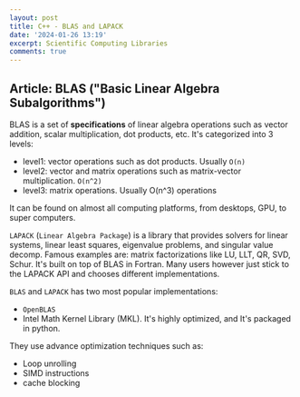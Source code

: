 ```yaml
---
layout: post
title: C++ - BLAS and LAPACK
date: '2024-01-26 13:19'
excerpt: Scientific Computing Libraries
comments: true
---
```


## Article: BLAS ("Basic Linear Algebra Subalgorithms")

BLAS is a set of **specifications** of linear algebra operations such as vector addition, scalar multiplication, dot products, etc. It's categorized into 3 levels: 

- level1: vector operations such as dot products. Usually `O(n)`
- level2: vector and matrix operations such as matrix-vector multiplication. `O(n^2)`
- level3: matrix operations. Usually O(n^3) operations

It can be found on almost all computing platforms, from desktops, GPU, to super computers. 

`LAPACK`  (`Linear Algebra Package`) is a library that provides solvers for linear systems, linear least squares, eigenvalue problems, and singular value decomp. Famous examples are: matrix factorizations like LU, LLT, QR, SVD, Schur. It's built on top of BLAS in Fortran. Many users however just stick to the LAPACK API and chooses different implementations.

`BLAS` and `LAPACK` has two most popular implementations:
- `OpenBLAS` 
- Intel Math Kernel Library (MKL). It's highly optimized, and  It's packaged in python.

They use advance optimization techniques such as:

- Loop unrolling
- SIMD instructions
- cache blocking
